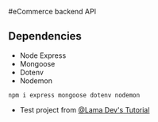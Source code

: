 #eCommerce backend API

## Dependencies

- Node Express
- Mongoose
- Dotenv
- Nodemon

```
npm i express mongoose dotenv nodemon
```

- Test project from [@Lama Dev's Tutorial](https://www.youtube.com/watch?v=rMiRZ1iRC0A&list=PLj-4DlPRT48mxPG8TAXOH4qqQ1ijuERO4)
